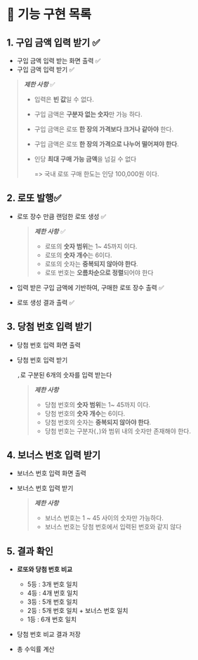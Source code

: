 # 📄 기능 구현 목록

## 1. 구입 금액 입력 받기 ✅

- 구입 금액 입력 받는 화면 출력 ✅
- 구입 금액 입력 받기 ✅

> ***제한 사항*** ✅
>
> - 입력은 **빈 값**일 수 없다.
>
> - 구입 금액은 **구분자 없는 숫자**만 가능 하다.
>
> - 구입 금액은 로또 **한 장의 가격보다 크거나 같아야** 한다.
>
> - 구입 금액은 로또 **한 장의 가격으로 나누어 떨어져야 한다**.
>
> - 인당 **최대 구매 가능 금액**을 넘길 수 없다
>
>   => 국내 로또 구매 한도는 인당 100,000원 이다.

## 2. 로또 발행✅

- 로또 장수 만큼 랜덤한 로또 생성 ✅

  > ***제한 사항*** ✅
  >
  > - 로또의 **숫자 범위**는 1~ 45까지 이다.
  > - 로또의 **숫자 개수**는 6이다.
  > - 로또의 숫자는 **중복되지 않아야 한다**.
  > - 로또 번호는 **오름차순으로 정렬**되어야 한다
  
- 입력 받은 구입 금액에 기반하여, 구매한 로또 장수 출력 ✅

- 로또 생성 결과 출력 ✅

## 3. 당첨 번호 입력 받기

- 당첨 번호 입력 화면 출력

- 당첨 번호 입력 받기

  `,`로 구분된 6개의 숫자를 입력 받는다

  > ***제한 사항***
  >
  > - 당첨 번호의 **숫자 범위**는 1~ 45까지 이다.
  > - 당첨 번호의 **숫자 개수**는 6이다.
  > - 당첨 번호의 숫자는 **중복되지 않아야 한다**.
  > - 당첨 번호는 구분자(`,`)와 범위 내의 숫자만 존재해야 한다.

## 4. 보너스 번호 입력 받기

- 보너스 번호 입력 화면 출력

- 보너스 번호 입력 받기

  > ***제한 사항***
  >
  > - 보너스 번호는 1 ~ 45 사이의 숫자만 가능하다.
  > - 보너스 번호는 당첨 번호에서 입력된 번호와 같지 않다

## 5. 결과 확인

- **로또와 당첨 번호 비교**
  - 5등 : 3개 번호 일치
  - 4등 : 4개 번호 일치
  - 3등 : 5개 번호 일치
  - 2등 : 5개 번호 일치 + 보너스 번호 일치
  - 1등 : 6개 번호 일치

- 당첨 번호 비교 결과 저장
- 총 수익률 계산